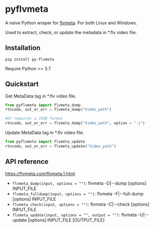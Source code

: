 # pyflvmeta

A naive Python wraper for [flvmeta](https://flvmeta.com/). For both Linux and Windows.

Used to extract, check, or update the metadata in *.flv video file.

## Installation
```
pip install py-flvmeta
```
Require Python >= 3.7

## Quickstart
Get MetaData tag in *.flv video file.
```Python
from pyflvmeta import flvmeta_dump
rtncode, out_or_err = flvmeta_dump("Video_path")

#Or requires a JSON format
rtncode, out_or_err = flvmeta_dump("Video_path", option = "-j")
```

Update MetaData tag in *.flv video file.
```Python
from pyflvmeta import flvmeta_update
rtncode, out_or_err = flvmeta_update("Video_path")
```


## API reference
https://flvmeta.com/flvmeta.1.html

- ```flvmeta_dump(input, options = "")```: flvmeta -D|--dump [options] INPUT_FILE
- ```flvmeta_fulldump(input, options = "")```: flvmeta -F|--full-dump [options] INPUT_FILE
- ```flvmeta_check(input, options = "")```: flvmeta -C|--check [options] INPUT_FILE
- ```flvmeta_update(input, options = "", output = "")```: flvmeta -U|--update [options] INPUT_FILE [OUTPUT_FILE]

